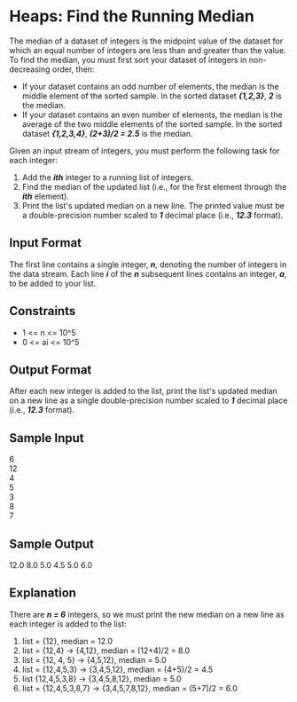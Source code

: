 # Heaps: Find the Running Median

The median of a dataset of integers is the midpoint value of the dataset for which an equal number of integers are less than and greater than the value. To find the median, you must first sort your dataset of integers in non-decreasing order, then:

* If your dataset contains an odd number of elements, the median is the middle element of the sorted sample. In the sorted dataset _**{1,2,3}**_, **_2_** is the median.
* If your dataset contains an even number of elements, the median is the average of the two middle elements of the sorted sample. In the sorted dataset _**{1,2,3,4}**_, _**(2+3)/2 = 2.5**_ is the median.

Given an input stream of  integers, you must perform the following task for each  integer:

1. Add the _**ith**_ integer to a running list of integers.
2. Find the median of the updated list (i.e., for the first element through the **_ith_** element).
3. Print the list's updated median on a new line. The printed value must be a double-precision number scaled to **_1_** decimal place (i.e., **_12.3_** format).

## Input Format

The first line contains a single integer, **_n_**, denoting the number of integers in the data stream. 
Each line _**i**_ of the **_n_** subsequent lines contains an integer, **_a_**, to be added to your list.

## Constraints

* 1 <= n <= 10^5 
* 0 <= ai <= 10^5 

## Output Format

After each new integer is added to the list, print the list's updated median on a new line as a single double-precision number scaled to **_1_** decimal place (i.e., _**12.3**_ format).

## Sample Input

6  
12  
4  
5  
3  
8  
7  

## Sample Output

12.0
8.0
5.0
4.5
5.0
6.0

## Explanation

There are _**n = 6**_ integers, so we must print the new median on a new line as each integer is added to the list:

1. list = {12}, median = 12.0
2. list = {12,4} -> {4,12}, median = (12+4)/2 = 8.0
3. list = {12, 4, 5} -> {4,5,12}, median = 5.0
4. list = {12,4,5,3} -> {3,4,5,12}, median = (4+5)/2 = 4.5
5. list {12,4,5,3,8} -> {3,4,5,8,12}, median = 5.0
6. list = {12,4,5,3,8,7} -> {3,4,5,7,8,12}, median = (5+7)/2 = 6.0
